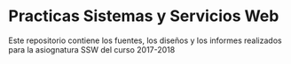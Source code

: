 # Practicas Sistemas y Servicios Web

Este repositorio contiene los fuentes, los diseños y los informes realizados para la asiognatura SSW del curso 2017-2018